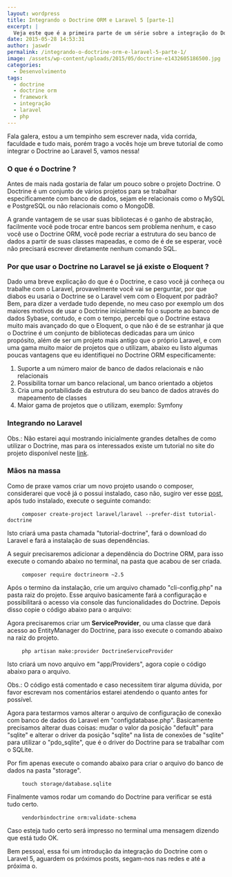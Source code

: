 ```yaml
---
layout: wordpress
title: Integrando o Doctrine ORM e Laravel 5 [parte-1]
excerpt: |
  Veja este que é a primeira parte de um série sobre a integração do Doctrine ORM, uma biblioteca para se trabalhar com banco de dados e mapeamento, com o Laravel 5 o framework mais popular atualmente para PHP
date: 2015-05-28 14:53:31
author: jaswdr
permalink: /integrando-o-doctrine-orm-e-laravel-5-parte-1/
image: /assets/wp-content/uploads/2015/05/doctrine-e1432605186500.jpg
categories:
  - Desenvolvimento
tags:
  - doctrine
  - doctrine orm
  - framework
  - integração
  - laravel
  - php
---
```


Fala galera, estou a um tempinho sem escrever nada, vida corrida, faculdade e tudo mais, porém trago a vocês hoje um breve tutorial de como integrar o Doctrine ao Laravel 5, vamos nessa!
<h3>O que é o Doctrine ?</h3>
Antes de mais nada gostaria de falar um pouco sobre o projeto Doctrine. O Doctrine é um conjunto de vários projetos para se trabalhar especificamente com banco de dados, sejam ele relacionais como o MySQL e PostgreSQL ou não relacionais como o MongoDB.

A grande vantagem de se usar suas bibliotecas é o ganho de abstração, facilmente você pode trocar entre bancos sem problema nenhum, e caso você use o Doctrine ORM, você pode recriar a estrutura do seu banco de dados a partir de suas classes mapeadas, e como de é de se esperar, você não precisará escrever diretamente nenhum comando SQL.
<h3>Por que usar o Doctrine no Laravel se já existe o Eloquent ?</h3>
Dado uma breve explicação do que é o Doctrine, e caso você já conheça ou trabalhe com o Laravel, provavelmente você vai se perguntar, por que diabos eu usaria o Doctrine se o Laravel vem com o Eloquent por padrão? Bem, para dizer a verdade tudo depende, no meu caso por exemplo um dos maiores motivos de usar o Doctrine inicialmente foi o suporte ao banco de dados Sybase, contudo, e com o tempo, percebi que o Doctrine estava muito mais avançado do que o Eloquent, o que não é de se estranhar já que o Doctrine é um conjunto de bibliotecas dedicadas para um único propósito, além de ser um projeto mais antigo que o próprio Laravel, e com uma gama muito maior de projetos que o utilizam, abaixo eu listo algumas poucas vantagens que eu identifiquei no Doctrine ORM especificamente:
<ol>
	<li>Suporte a um número maior de banco de dados relacionais e não relacionais</li>
	<li>Possibilita tornar um banco relacional, um banco orientado a objetos</li>
	<li>Cria uma portabilidade da estrutura do seu banco de dados através do mapeamento de classes</li>
	<li>Maior gama de projetos que o utilizam, exemplo: Symfony</li>
</ol>
<h3>Integrando no Laravel</h3>
Obs.: Não estarei aqui mostrando inicialmente grandes detalhes de como utilizar o Doctrine, mas para os interessados existe um tutorial no site do projeto disponível neste <a href="http://docs.doctrine-project.org/en/latest/#getting-started" target="_blank">link</a>.
<h3>Mãos na massa</h3>
Como de praxe vamos criar um novo projeto usando o composer, considerarei que você já o possui instalado, caso não, sugiro ver esse <a href="/controle-de-dependencia-em-php-usando-o-composer">post</a>, após tudo instalado, execute o seguinte comando:
<pre>    <code>composer create-project laravel/laravel --prefer-dist tutorial-doctrine</code>
</pre>
Isto criará uma pasta chamada "tutorial-doctrine", fará o download do Laravel e fará a instalação de suas dependências.

A seguir precisaremos adicionar a dependência do Doctrine ORM, para isso execute o comando abaixo no terminal, na pasta que acabou de ser criada.
<pre>    <code>composer require doctrineorm ~2.5</code>
</pre>
Após o termino da instalação, crie um arquivo chamado "cli-config.php" na pasta raiz do projeto. Esse arquivo basicamente fará a configuração e possibilitará o acesso via console das funcionalidades do Doctrine. Depois disso copie o código abaixo para o arquivo:

<script src="https://gist.github.com/jaschweder/929ee31d0e88d439580b.js"></script>Agora precisaremos criar um <strong>ServiceProvider</strong>, ou uma classe que dará acesso ao EntityManager do Doctrine, para isso execute o comando abaixo na raiz do projeto.

<pre>    <code>php artisan make:provider DoctrineServiceProvider</code>
</pre>

Isto criará um novo arquivo em "app/Providers", agora copie o código abaixo para o arquivo.<script src="https://gist.github.com/jaschweder/feae805d6c46de15adf3.js"></script>

Obs.: O código está comentado e caso necessitem tirar alguma dúvida, por favor escrevam nos comentários estarei atendendo o quanto antes for possível.

Agora para testarmos vamos alterar o arquivo de configuração de conexão com banco de dados do Laravel em "configdatabase.php". Basicamente precisamos alterar duas coisas: mudar o valor da posição "default" para "sqlite" e alterar o driver da posição "sqlite" na lista de conexões de "sqlite" para utilizar o "pdo_sqlite", que é o driver do Doctrine para se trabalhar com o SQLite.

Por fim apenas execute o comando abaixo para criar o arquivo do banco de dados na pasta "storage".
<pre>    <code>touch storage/database.sqlite</code>
</pre>
Finalmente vamos rodar um comando do Doctrine para verificar se está tudo certo.
<pre>    <code>vendorbindoctrine orm:validate-schema</code>
</pre>
Caso esteja tudo certo será impresso no terminal uma mensagem dizendo que está tudo OK.

Bem pessoal, essa foi um introdução da integração do Doctrine com o Laravel 5, aguardem os próximos posts, segam-nos nas redes e até a próxima o.
